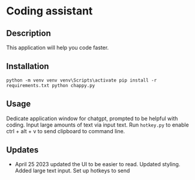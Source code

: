 # Coding assistant

## Description

This application will help you code faster.

## Installation

`
python -m venv venv
venv\Scripts\activate
pip install -r requirements.txt
python chappy.py
`

## Usage

Dedicate application window for chatgpt, prompted to be helpful with coding. Input large amounts of text via input text. Run `hotkey.py` to enable ctrl + alt + v to send clipboard to command line.

## Updates

- April 25 2023 updated the UI to be easier to read. Updated styling. Added large text input. Set up hotkeys to send
